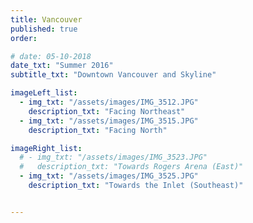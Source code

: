 ```yaml
---
title: Vancouver  
published: true
order: 

# date: 05-10-2018
date_txt: "Summer 2016"
subtitle_txt: "Downtown Vancouver and Skyline"

imageLeft_list:
  - img_txt: "/assets/images/IMG_3512.JPG"
    description_txt: "Facing Northeast"
  - img_txt: "/assets/images/IMG_3515.JPG"
    description_txt: "Facing North"

imageRight_list:
  # - img_txt: "/assets/images/IMG_3523.JPG"
  #   description_txt: "Towards Rogers Arena (East)"
  - img_txt: "/assets/images/IMG_3525.JPG"
    description_txt: "Towards the Inlet (Southeast)"


---
```

